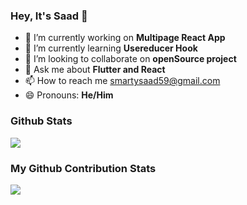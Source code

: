 ### Hey, It's Saad 👋



- 🔭 I’m currently working on **Multipage React App**
- 🌱 I’m currently learning **Usereducer Hook**
- 👯 I’m looking to collaborate on **openSource project**
- 💬 Ask me about **Flutter and React**
- 📫 How to reach me smartysaad59@gmail.com
- 😄 Pronouns: **He/Him**

### **Github Stats**

<img src="https://github-readme-stats.vercel.app/api?username=Saad575757&&show_icons=true&title_color=#ffffff&icon_color=bb2acf&text_color=daf7dc&bg_color=151515">

### **My Github Contribution Stats**

<img src="https://github-readme-streak-stats.herokuapp.com/?user=Saad575757&theme=black-ice&hide_border=true&stroke=0000&background=060A0CD0">


